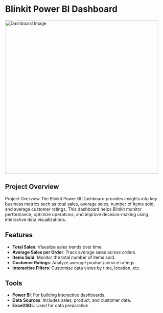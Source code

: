 # Blinkit Power BI Dashboard
<a href="https://miro.medium.com/v2/resize:fit:1200/1*8hWRnRjfPf7bmGHk_zxNBg.png">
  <img src="https://miro.medium.com/v2/resize:fit:1200/1*8hWRnRjfPf7bmGHk_zxNBg.png" alt="Dashboard Image" width="500"/>
</a>


## Project Overview
Project Overview
The Blinkit Power BI Dashboard provides insights into key business metrics such as total sales, average sales, number of items sold, and average customer ratings. This dashboard helps Blinkit monitor performance, optimize operations, and improve decision-making using interactive data visualizations.

## Features

- **Total Sales**: Visualize sales trends over time.
- **Average Sales per Order**: Track average sales across orders.
- **Items Sold**: Monitor the total number of items sold.
- **Customer Ratings**: Analyze average product/service ratings.
- **Interactive Filters**: Customize data views by time, location, etc.

## Tools

- **Power BI**: For building interactive dashboards.
- **Data Sources**: Includes sales, product, and customer data.
- **Excel/SQL**: Used for data preparation.
